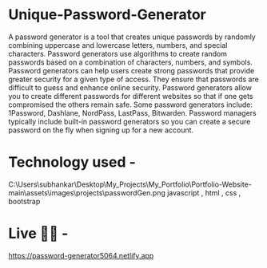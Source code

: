 # Unique-Password-Generator
A password generator is a tool that creates unique passwords by randomly combining uppercase and lowercase letters, numbers, and special characters. Password generators use algorithms to create random passwords based on a combination of characters, numbers, and symbols. 
Password generators can help users create strong passwords that provide greater security for a given type of access. They ensure that passwords are difficult to guess and enhance online security. 
Password generators allow you to create different passwords for different websites so that if one gets compromised the others remain safe. 
Some password generators include: 1Password, Dashlane, NordPass, LastPass, Bitwarden. 
Password managers typically include built-in password generators so you can create a secure password on the fly when signing up for a new account. 

# Technology used -
C:\Users\subhankar\Desktop\My_Projects\My_Portfolio\Portfolio-Website-main\assets\images\projects\passwordGen.png
javascript , html , css , bootstrap

# Live 🚀🚀 - 
https://password-generator5064.netlify.app

